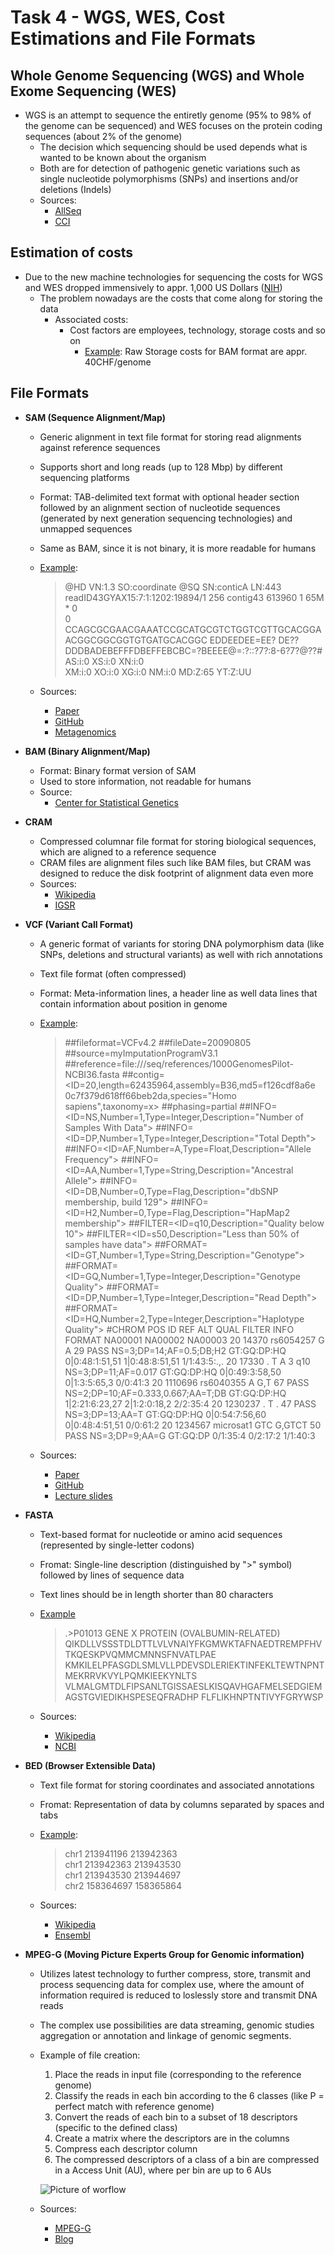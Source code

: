 # Task 4 - WGS, WES, Cost Estimations and File Formats


## Whole Genome Sequencing (WGS) and Whole Exome Sequencing (WES)
- WGS is an attempt to sequence the entiretly genome (95% to 98% of the genome can be sequenced) and WES focuses on the protein coding sequences (about 2% of the genome)
	- The decision which sequencing should be used depends what is wanted to be known about the organism
	- Both are for detection of pathogenic genetic variations such as single nucleotide polymorphisms (SNPs) and insertions and/or deletions (Indels)
	- Sources: 
		- [AllSeq](https://allseq.com/knowledge-bank/1000-genome/wgs-vs-wes/)
		- [CCI](https://www.uniklinik-freiburg.de/cci/forschung/bodo-grimbacher/forschungsgebiete/wes-wgs.html)



## Estimation of costs
- Due to the new machine technologies for sequencing the costs for WGS and WES dropped immensively to appr. 1,000 US Dollars ([NIH](https://www.genome.gov/about-genomics/fact-sheets/Sequencing-Human-Genome-cost))
	- The problem nowadays are the costs that come along for storing the data	
		- Associated costs:
			- Cost factors are employees, technology, storage costs and so on
				- [Example](https://compbiozurich.org/UZH-BIO392/course-material/2020/2020-09-18-BIO392-files.pdf): Raw Storage costs for BAM format are appr. 40CHF/genome


## File Formats

- **SAM (Sequence Alignment/Map)** 
	- Generic alignment in text file format for storing read alignments against reference sequences
	- Supports short and long reads (up to 128 Mbp) by different sequencing platforms
	- Format: TAB-delimited text format with optional header section followed by an alignment section of nucleotide sequences (generated by next generation sequencing technologies) and unmapped sequences
	- Same as BAM, since it is not binary, it is more readable for humans
	- [Example](https://sites.google.com/site/wiki4metagenomics/tools/samtools/bam-sam-file-format):
		
		>@HD    VN:1.3    SO:coordinate
		@SQ    SN:conticA    LN:443
		readID43GYAX15:7:1:1202:19894/1    256    contig43    613960    1    65M    *    0    
		0    CCAGCGCGAACGAAATCCGCATGCGTCTGGTCGTTGCACGGAACGGCGGCGGTGTGATGCACGGC    EDDEEDEE=EE?
		DE??DDDBADEBEFFFDBEFFEBCBC=?BEEEE@=:?::?7?:8-6?7?@??#    AS:i:0    XS:i:0  XN:i:0  
		XM:i:0  XO:i:0  XG:i:0  NM:i:0  MD:Z:65  YT:Z:UU
		
	- Sources:
		- [Paper](https://www.ncbi.nlm.nih.gov/pmc/articles/PMC2723002/)
		- [GitHub](https://samtools.github.io/hts-specs/SAMv1.pdf)
		- [Metagenomics](https://sites.google.com/site/wiki4metagenomics/tools/samtools/bam-sam-file-format) 	



- **BAM (Binary Alignment/Map)**
	- Format: Binary format version of SAM 
	- Used to store information, not readable for humans 
	- Source:
		- [Center for Statistical Genetics](https://genome.sph.umich.edu/wiki/BAM)



- **CRAM**
	- Compressed columnar file format for storing biological sequences, which are aligned to a reference sequence
	- CRAM files are alignment files such like BAM files, but CRAM was designed to reduce the disk footprint of alignment data even more
	- Sources:
		- [Wikipedia](https://en.wikipedia.org/wiki/CRAM_(file_format))
		- [IGSR](https://www.internationalgenome.org/faq/what-are-cram-files/)



- **VCF (Variant Call Format)** 
	- A generic format of variants for storing DNA polymorphism data (like SNPs, deletions and structural variants) as well with rich annotations
	- Text file format (often compressed) 
	- Format: Meta-information lines, a header line as well data lines that contain information about position in genome 
	- [Example](https://samtools.github.io/hts-specs/VCFv4.2.pdf):
		
		>##fileformat=VCFv4.2
		##fileDate=20090805
		##source=myImputationProgramV3.1
		##reference=file:///seq/references/1000GenomesPilot-NCBI36.fasta
		##contig=<ID=20,length=62435964,assembly=B36,md5=f126cdf8a6e 0c7f379d618ff66beb2da,species="Homo sapiens",taxonomy=x>
		##phasing=partial
		##INFO=<ID=NS,Number=1,Type=Integer,Description="Number of Samples With Data">
		##INFO=<ID=DP,Number=1,Type=Integer,Description="Total Depth">
		##INFO=<ID=AF,Number=A,Type=Float,Description="Allele Frequency">
		##INFO=<ID=AA,Number=1,Type=String,Description="Ancestral Allele">
		##INFO=<ID=DB,Number=0,Type=Flag,Description="dbSNP membership, build 129">
		##INFO=<ID=H2,Number=0,Type=Flag,Description="HapMap2 membership">
		##FILTER=<ID=q10,Description="Quality below 10">
		##FILTER=<ID=s50,Description="Less than 50% of samples have data">
		##FORMAT=<ID=GT,Number=1,Type=String,Description="Genotype">
		##FORMAT=<ID=GQ,Number=1,Type=Integer,Description="Genotype Quality">
		##FORMAT=<ID=DP,Number=1,Type=Integer,Description="Read Depth">
		##FORMAT=<ID=HQ,Number=2,Type=Integer,Description="Haplotype Quality">
		#CHROM POS ID REF ALT QUAL FILTER INFO FORMAT NA00001 NA00002 NA00003
		20 14370 rs6054257 G A 29 PASS NS=3;DP=14;AF=0.5;DB;H2 GT:GQ:DP:HQ 0|0:48:1:51,51 1|0:48:8:51,51 1/1:43:5:.,.
		20 17330 . T A 3 q10 NS=3;DP=11;AF=0.017 GT:GQ:DP:HQ 0|0:49:3:58,50 0|1:3:5:65,3 0/0:41:3
		20 1110696 rs6040355 A G,T 67 PASS NS=2;DP=10;AF=0.333,0.667;AA=T;DB GT:GQ:DP:HQ 1|2:21:6:23,27 2|1:2:0:18,2 2/2:35:4
		20 1230237 . T . 47 PASS NS=3;DP=13;AA=T GT:GQ:DP:HQ 0|0:54:7:56,60 0|0:48:4:51,51 0/0:61:2
		20 1234567 microsat1 GTC G,GTCT 50 PASS NS=3;DP=9;AA=G GT:GQ:DP 0/1:35:4 0/2:17:2 1/1:40:3
		
	- Sources:
		- [Paper](https://www.ncbi.nlm.nih.gov/pmc/articles/PMC3137218/)
		- [GitHub](https://samtools.github.io/hts-specs/VCFv4.1.pdf)
		- [Lecture slides](https://compbiozurich.org/UZH-BIO392/course-material/2020/2020-09-18-BIO392-files.pdf)


- **FASTA** 
	- Text-based format for nucleotide or amino acid sequences (represented by single-letter codons) 
	- Fromat: Single-line description (distinguished by ">" symbol) followed by lines of sequence data 
	- Text lines should be in length shorter than 80 characters 
	- [Example](https://blast.ncbi.nlm.nih.gov/Blast.cgi?CMD=Web&PAGE_TYPE=BlastDocs&DOC_TYPE=BlastHelp)
		
		> .>P01013 GENE X PROTEIN (OVALBUMIN-RELATED)
		QIKDLLVSSSTDLDTTLVLVNAIYFKGMWKTAFNAEDTREMPFHVTKQESKPVQMMCMNNSFNVATLPAE
		KMKILELPFASGDLSMLVLLPDEVSDLERIEKTINFEKLTEWTNPNTMEKRRVKVYLPQMKIEEKYNLTS
		VLMALGMTDLFIPSANLTGISSAESLKISQAVHGAFMELSEDGIEMAGSTGVIEDIKHSPESEQFRADHP
		FLFLIKHNPTNTIVYFGRYWSP
		
	- Sources: 
		- [Wikipedia](https://en.wikipedia.org/wiki/FASTA_format) 
		- [NCBI](https://blast.ncbi.nlm.nih.gov/Blast.cgi?CMD=Web&PAGE_TYPE=BlastDocs&DOC_TYPE=BlastHelp)



- **BED (Browser Extensible Data)** 
	- Text file format for storing coordinates and associated annotations 
	- Fromat: Representation of data by columns separated by spaces and tabs
	- [Example](https://m.ensembl.org/info/website/upload/bed.html):
		
		>chr1  213941196  213942363 <br>
		chr1  213942363  213943530 <br>
		chr1  213943530  213944697 <br>
		chr2  158364697  158365864
		
	- Sources:
		- [Wikipedia](https://en.wikipedia.org/wiki/BED_(file_format))
		- [Ensembl](https://m.ensembl.org/info/website/upload/bed.html)



- **MPEG-G (Moving Picture Experts Group for Genomic information)**
	- Utilizes latest technology to further compress, store, transmit and process sequencing data for complex use, where the amount of information required is reduced to loslessly store and transmit DNA reads
	- The complex use possibilities are data streaming, genomic studies aggregation or annotation and linkage of genomic segments.
	- Example of file creation:
		1. Place the reads in input file (corresponding to the reference genome)
		2. Classify the reads in each bin according to the 6 classes (like P = perfect match with reference genome)
		3. Convert the reads of each bin to a subset of 18 descriptors (specific to the defined class)
		4. Create a matrix where the descriptors are in the columns
		5. Compress each descriptor column
		6. The compressed descriptors of a class of a bin are compressed in a Access Unit (AU), where per bin are up to 6 AUs
		
		![Picture of worflow](https://blog.chiariglione.org/wp-content/uploads/2018/12/Untitled-8.png)
 
	- Sources:
		- [MPEG-G](https://mpeg-g.org/about/)
		- [Blog](https://blog.chiariglione.org/still-more-to-say-about-mpeg-standards/)
